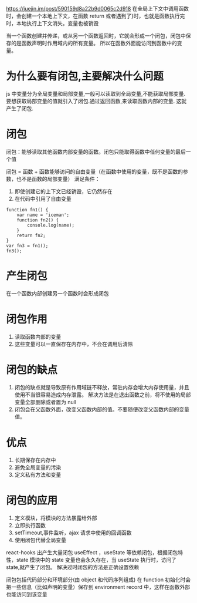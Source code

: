 https://juejin.im/post/590159d8a22b9d0065c2d918
在全局上下文中调用函数时，会创建一个本地上下文，在函数 return 或者遇到了}时，也就是函数执行完时，本地执行上下文消失。变量也被销毁

当一个函数创建并传递，或从另一个函数返回时，它就会形成一个闭包，闭包中保存的是函数声明时作用域内的所有变量。 所以在函数外面能访问到函数中的变量。

# 为什么要有闭包,主要解决什么问题

js 中变量分为全局变量和局部变量,一般可以读取到全局变量,不能获取局部变量.
要想获取局部变量的值就引入了闭包.通过返回函数,来读取函数内部的变量. 这就产生了闭包.

# 闭包

闭包：能够读取其他函数内部变量的函数。闭包只能取得函数中任何变量的最后一个值

闭包 = 函数 + 函数能够访问的自由变量（在函数中使用的变量，既不是函数的参数，也不是函数的局部变量）
满足条件：

1. 即使创建它的上下文已经销毁，它仍然存在
2. 在代码中引用了自由变量

```
function fn1() {
	var name = 'iceman';
	function fn2() {
		console.log(name);
	}
	return fn2;
}
var fn3 = fn1();
fn3();
```

# 产生闭包

在一个函数内部创建另一个函数时会形成闭包

# 闭包作用

1. 读取函数内部的变量
2. 这些变量可以一直保存在内存中，不会在调用后清除

# 闭包的缺点

1. 闭包的缺点就是导致原有作用域链不释放，常驻内存会增大内存使用量，并且使用不当很容易造成内存泄露。
   解决方法是在退出函数之前，将不使用的局部变量全部删除或者置为 null
2. 闭包会在父函数外面，改变父函数内部的值。不要随便改变父函数内部的变量值。

# 优点

1. 长期保存在内存中
2. 避免全局变量的污染
3. 定义私有方法和变量

# 闭包的应用

1. 定义模块，将模块的方法暴露给外部
2. 立即执行函数
3. setTimeout,事件监听，ajax 请求中使用的回调函数
4. 使用闭包代替全局变量

react-hooks 出产生大量闭包
useEffect ，useState 等依赖闭包，根据闭包特性，state 模块中的 state 变量也会永久存在，当 useState 执行时，访问了 state,就产生了闭包。
解决过时闭包的方法是正确设置依赖

闭包包括代码部分和环境部分(由 object 和代码序列组成)
在 function 初始化时会把一些信息（比如声明的变量）保存到 environment record 中，这样在函数外部也能访问到该变量
